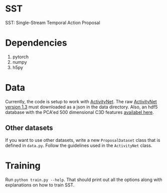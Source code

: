 # SST
SST: Single-Stream Temporal Action Proposal

# Dependencies
1. pytorch
2. numpy
3. h5py

# Data
Currently, the code is setup to work with [ActivityNet](http://activity-net.org/). The raw [ActivityNet version 1.3](http://activity-net.org/download.html) must downloaded as a json in the data directory. Also, an hdf5 database with the PCA'ed 500 dimensional C3D features [availabel here](http://activity-net.org/challenges/2016/download.html#c3d). 

## Other datasets
If you want to use other datasets, write a new ```ProposalDataset``` class that is defined in ```data.py```. Follow the guidelines used in the ```ActivityNet``` class.

# Training

Run ```python train.py --help```. That should print out all the options along with explanations on how to train SST.
